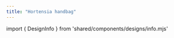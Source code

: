 ```yaml
---
title: "Hortensia handbag"
---
```


import { DesignInfo } from 'shared/components/designs/info.mjs'

<DesignInfo design='hortensia' docs />

